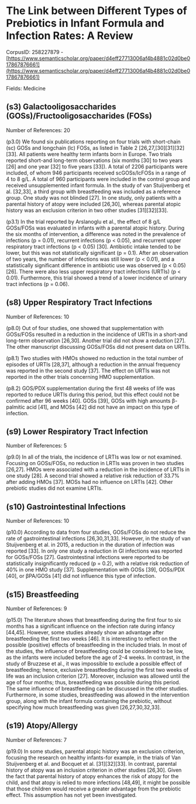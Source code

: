 # The Link between Different Types of Prebiotics in Infant Formula and Infection Rates: A Review

CorpusID: 258227879 - [https://www.semanticscholar.org/paper/d4eff27713006af4b4881c02d0be017867876661](https://www.semanticscholar.org/paper/d4eff27713006af4b4881c02d0be017867876661)

Fields: Medicine

## (s3) Galactooligosaccharides (GOSs)/Fructooligosaccharides (FOSs)
Number of References: 20

(p3.0) We found six publications reporting on four trials with short-chain (sc) GOSs and longchain (lc) FOSs, as listed in Table 2 [26,27,[30][31][32][33]. All patients were healthy term infants born in Europe. Two trials reported short-and long-term observations (six months [30] to two years [26] and one year [32] to five years [33]). A total of 2206 participants were included, of whom 946 participants received scGOSs/lcFOSs in a range of 4 to 8 g/L. A total of 960 participants were included in the control group and received unsupplemented infant formula. In the study of van Stuijvenberg et al. [32,33], a third group with breastfeeding was included as a reference group. One study was not blinded [27]. In one study, only patients with a parental history of atopy were included [26,30], whereas parental atopic history was an exclusion criterion in two other studies [31][32][33].

(p3.1) In the trial reported by Arslanoglu et al., the effect of 8 g/L GOSs/FOSs was evaluated in infants with a parental atopic history. During the six months of intervention, a difference was noted in the prevalence of infections (p = 0.01), recurrent infections (p < 0.05), and recurrent upper respiratory tract infections (p < 0.05) [30]. Antibiotic intake tended to be lower, but this was not statistically significant (p = 0.1). After an observation of two years, the number of infections was still lower (p < 0.01), and a statistically significant difference in antibiotic use was observed (p < 0.05) [26]. There were also less upper respiratory tract infections (URTIs) (p < 0.01). Furthermore, this trial showed a trend of a lower incidence of urinary tract infections (p = 0.06).
## (s8) Upper Respiratory Tract Infections
Number of References: 10

(p8.0) Out of four studies, one showed that supplementation with GOSs/FOSs resulted in a reduction in the incidence of URTIs in a short-and long-term observation [26,30]. Another trial did not show a reduction [27]. The other manuscript discussing GOSs/FOSs did not present data on URTIs.

(p8.1) Two studies with HMOs showed no reduction in the total number of episodes of URTIs [28,37], although a reduction in the annual frequency was reported in the second study [37]. The effect on URTIs was not reported in the other trials concerning HMO supplementation.

(p8.2) GOS/PDX supplementation during the first 48 weeks of life was reported to reduce URTIs during this period, but this effect could not be confirmed after 96 weeks [40]. GOSs [39], GOSs with high amounts β-palmitic acid [41], and MOSs [42] did not have an impact on this type of infection.
## (s9) Lower Respiratory Tract Infection
Number of References: 5

(p9.0) In all of the trials, the incidence of LRTIs was low or not examined. Focusing on GOSs/FOSs, no reduction in LRTIs was proven in two studies [26,27]. HMOs were associated with a reduction in the incidence of LRTIs in one study [28]. A second trial showed a relative risk reduction of 33.7% after adding HMOs [37]. MOSs had no influence on LRTIs [42]. Other prebiotic studies did not examine LRTIs.
## (s10) Gastrointestinal Infections
Number of References: 10

(p10.0) According to data from four studies, GOSs/FOSs do not reduce the rate of gastrointestinal infections [26,30,31,33]. However, in the study of van Stuijvenberg et al. in 2015, a reduction in the duration of infection was reported [33]. In only one study a reduction in GI infections was reported for GOSs/FOSs [27]. Gastrointestinal infections were reported to be statistically insignificantly reduced (p = 0.2), with a relative risk reduction of 40% in one HMO study [37]. Supplementation with GOSs [39], GOSs/PDX [40], or βPA/GOSs [41] did not influence this type of infection.
## (s15) Breastfeeding
Number of References: 9

(p15.0) The literature shows that breastfeeding during the first four to six months has a significant influence on the infection rate during infancy [44,45]. However, some studies already show an advantage after breastfeeding the first two weeks [46]. It is interesting to reflect on the possible (positive) effects of breastfeeding in the included trials. In most of the studies, the influence of breastfeeding could be considered to be low, as the infants were included before the age of 2-4 weeks. In contrast, in the study of Bruzzese et al., it was impossible to exclude a possible effect of breastfeeding; hence, exclusive breastfeeding during the first two weeks of life was an inclusion criterion [27]. Moreover, inclusion was allowed until the age of four months; thus, breastfeeding was possible during this period. The same influence of breastfeeding can be discussed in the other studies. Furthermore, in some studies, breastfeeding was allowed in the intervention group, along with the infant formula containing the prebiotic, without specifying how much breastfeeding was given [26,27,30,32,33].
## (s19) Atopy/Allergy
Number of References: 7

(p19.0) In some studies, parental atopic history was an exclusion criterion, focusing the research on healthy infants-for example, in the trials of Van Stuijvenberg et al. and Bocquet et al. [31][32][33]. In contrast, parental history of atopy was an inclusion criterion in other studies [26,30]. Given the fact that parental history of atopy enhances the risk of atopy for the child, and that atopy is relied to more infections [48,49], it might be possible that those children would receive a greater advantage from the prebiotic effect. This assumption has not yet been investigated.
